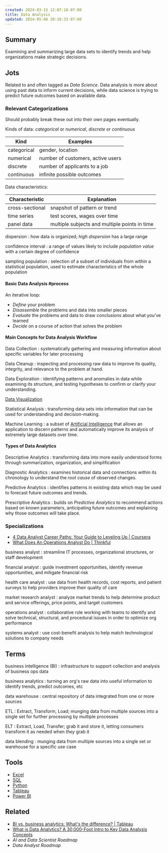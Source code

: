 ```yaml
---
created: 2024-03-15 12:07:18-07:00
title: Data Analysis
updated: 2024-05-06 20:10:33-07:00
---
```


## Summary

Examining and summarizing large data sets to identify trends and help organizations make strategic decisions.

## Jots

Related to and often tagged as *Data Science*. Data analysis is more about using past data to inform current decisions, while data science is trying to predict future outcomes based on available data.

### Relevant Categorizations

Should probably break these out into their own pages eventually.

Kinds of data: *categorical* or *numerical*, *discrete* or *continuous*

|Kind|Examples|
|----|--------|
|categorical|gender, location|
|numerical|number of customers, active users|
|discrete|number of applicants to a job|
|continuous|infinite possible outcomes|

Data characteristics:

|Characteristic|Explanation|
|--------------|-----------|
|cross-sectional|snapshot of pattern or trend|
|time series|test scores, wages over time|
|panel data|multiple subjects and multiple points in time|

dispersion
: how data is organized; *high dispersion* has a large range

confidence interval
: a range of values likely to include *population value* with a certain degree of confidence

sampling population
: selection of a subset of individuals from within a statistical population, used to estimate characteristics of the whole population

#### Basic Data Analysis #process

An iterative loop:

* *Define* your problem
* *Disassemble* the problems and data into smaller pieces
* *Evaluate* the problems and data to draw conclusions about what you've learned
* *Decide* on a course of action that solves the problem

#### Main Concepts for Data Analysis Workflow

Data Collection
: systematically gathering and measuring information about specific variables for later processing

Data Cleanup
: inspecting and processing raw data to improve its quality, integrity, and relevance to the problem at hand.

Data Exploration
: identifying patterns and anomalies in data while examining its structure, and testing hypotheses to confirm or clarify your understanding.

[Data Visualization](Data%20Visualization.md)

Statistical Analysis
: transforming data sets into information that can be used for understanding and decision-making.

Machine Learning
: a subset of [Artificial Intelligence](Artificial%20Intelligence.md) that allows an application to discern patterns and automatically improve its analysis of extremely large datasets over time.

#### Types of Data Analytics

Descriptive Analytics
: transforming data into more easily understood forms through summarization, organization, and simplification

Diagnostic Analytics
: examines historical data and connections within its chronology to understand the *root cause* of observed changes.

Predictive Analytics
: identifies patterns in existing data which may be used to forecast future outcomes and trends.

Prescriptive Analytics
: builds on *Predictive Analytics* to recommend actions based on known parameters, anticipating future outcomes and explaining why those outcomes will take place.

### Specializations

* [4 Data Analyst Career Paths: Your Guide to Leveling Up | Coursera](https://www.coursera.org/articles/data-analyst-career-paths)
* [What Does An Operations Analyst Do | Thinkful](https://www.thinkful.com/blog/what-does-an-operations-analyst-do/)

business analyst
: streamline IT processes, organizational structures, or staff development

financial analyst
: guide investment opportunities, identify revenue opportunities, and mitigate financial risk

health care analyst
: use data from health records, cost reports, and patient surveys to help providers improve their quality of care

market research analyst
: analyze market trends to help determine product and service offerings, price points, and target customers

operations analyst
: collaborative role working with teams to identify and solve technical, structural, and procedural issues in order to optimize org performance

systems analyst
: use cost-benefit analysis to help match technological solutions to company needs

## Terms

business intelligence (BI)
: infrastructure to support collection and analysis of business ops data

business analytics
: turning an org's raw data into useful information to identify trends, predict outcomes, etc

data warehouse
: central repository of data integrated from one or more sources

ETL
: Extract, Transform, Load; munging data from multiple sources into a single set for further processing by multiple processes

ELT
: Extract, Load, Transfer; grab it and store it, letting consumers transform it as needed when *they* grab it

data blending
: munging data from multiple sources into a single set or warehouse for a specific use case

## Tools

* [Excel](Excel.md)
* [SQL](SQL.md)
* [Python](Python.md)
* [Tableau](https://www.tableau.com)
* [Power BI](https://www.microsoft.com/en-us/power-platform/products/power-bi/)

## Related

* [BI vs. business analytics: What's the difference? | Tableau](https://www.tableau.com/learn/articles/business-intelligence/bi-business-analytics)
* [What is Data Analytics? A 30,000-Foot Intro to Key Data Analysis Concepts](https://www.freecodecamp.org/news/a-30-000-foot-introduction-to-data-analytics-and-its-foundational-components/)
* *AI and Data Scientist Roadmap*
* *Data Analyst Roadmap*